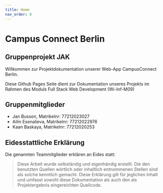 ```yaml
---
title: Home
nav_order: 0
---
```


# Campus Connect Berlin
## Gruppenprojekt JAK

Willkommen zur Projektdokumentation unserer Web-App CampusConnect Berlin.

Diese Github Pages Seite dient zur Dokumentation unseres Projekts im Rahmen des Moduls Full Stack Web Development (Wi-Inf-M09)

## Gruppenmitglieder

- Jan Busson, Matrikelnr: 77212023027 
- Ailin Esenalieva, Matrikelnr: 77212022976
- Kaan Baskaya, Matrikelnr: 77212020253

## Eidesstattliche Erklärung

Die genannten Teammitglieder erklären an Eides statt:

> Diese Arbeit wurde selbständig und eigenhändig erstellt. Die den benutzten Quellen wörtlich oder inhaltlich entnommenen Stellen sind als solche kenntlich gemacht. Diese Erklärung gilt für jeglichen Inhalt und umfasst sowohl diese Dokumentation als auch den als Projektergebnis eingereichten Quellcode.
